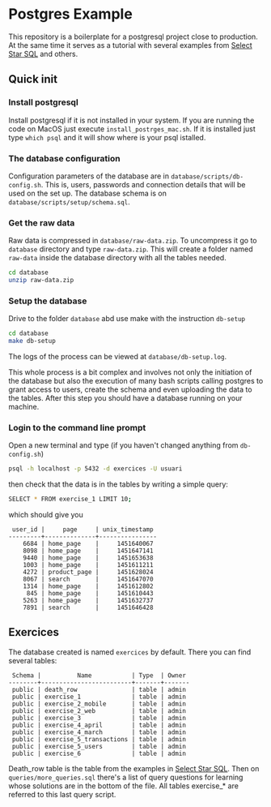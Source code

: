 # Postgres Example

This repository is a boilerplate for a postgresql project close to production. At the same time it serves as a tutorial with several examples from [Select Star SQL](https://selectstarsql.com/) and others.

## Quick init

### Install postgresql
Install postgresql if it is not installed in your system. If you are running the code on MacOS just execute `install_postrges_mac.sh`. If it is installed just type `which psql` and it will show where is your psql istalled.

### The database configuration

Configuration parameters of the database are in `database/scripts/db-config.sh`. This is, users, passwords and connection details that will be used on the set up. The database schema is on `database/scripts/setup/schema.sql`.


### Get the raw data
Raw data is compressed in `database/raw-data.zip`. To uncompress it go to `database` directory and type `raw-data.zip`. This will create a folder named `raw-data` inside the database directory with all the tables needed.

```bash
cd database
unzip raw-data.zip

```


### Setup the database
Drive to the folder `database` abd use make with the instruction `db-setup`

```bash
cd database
make db-setup
```

The logs of the process can be viewed at `database/db-setup.log`. 

This whole process is a bit complex and involves not only the initiation of the database but also the execution of many bash scripts calling postgres to grant access to users, create the schema and even uploading the data to the tables. After this step you should have a database running on your machine.

### Login to the command line prompt

Open a new terminal and type (if you haven't changed anything from `db-config.sh`)

```bash
psql -h localhost -p 5432 -d exercices -U usuari
```

then check that the data is in the tables by writing a simple query:

```bash
SELECT * FROM exercise_1 LIMIT 10;
```
which should give you

```
 user_id |     page     | unix_timestamp
---------+--------------+----------------
    6684 | home_page    |     1451640067
    8098 | home_page    |     1451647141
    9440 | home_page    |     1451653638
    1003 | home_page    |     1451611211
    4272 | product_page |     1451628024
    8067 | search       |     1451647070
    1314 | home_page    |     1451612802
     845 | home_page    |     1451610443
    5263 | home_page    |     1451632737
    7891 | search       |     1451646428
```

## Exercices

The database created is named `exercices` by default. There you can find several tables:

```
 Schema |          Name           | Type  | Owner
--------+-------------------------+-------+-------
 public | death_row               | table | admin
 public | exercise_1              | table | admin
 public | exercise_2_mobile       | table | admin
 public | exercise_2_web          | table | admin
 public | exercise_3              | table | admin
 public | exercise_4_april        | table | admin
 public | exercise_4_march        | table | admin
 public | exercise_5_transactions | table | admin
 public | exercise_5_users        | table | admin
 public | exercise_6              | table | admin

```

Death_row table is the table from the examples in [Select Star SQL](https://selectstarsql.com/). Then on `queries/more_queries.sql` there's a list of query questions for learning whose solutions are in the bottom of the file. All tables exercise_* are referred to this last query script.
